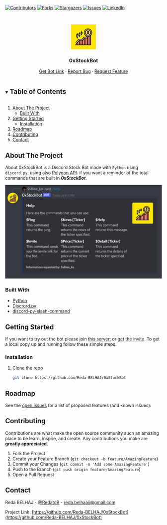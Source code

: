 
  [![Contributors][contributors-shield]][contributors-url]
  [![Forks][forks-shield]][forks-url]
  [![Stargazers][stars-shield]][stars-url]
  [![Issues][issues-shield]][issues-url]
  [![LinkedIn][linkedin-shield]][linkedin-url]

<br />
<p align="center">
  <a href="https://github.com/Reda-BELHAJ/0xStockBot">
    <img src="https://github.com/Reda-BELHAJ/0xStockBot/blob/master/LogoStock.JPG" alt="Logo" width="80" height="80">
  </a>

  <h3 align="center">0xStockBot</h3>

  <p align="center">
    <a href="https://discord.com/api/oauth2/authorize?client_id=853942172750184498&permissions=2148002880&scope=bot">Get Bot Link</a>
    ·
    <a href="https://github.com/github_username/0xStockBot/issues">Report Bug</a>
    ·
    <a href="https://github.com/github_username/0xStockBot/issues">Request Feature</a>
  </p>
</p>

<details open="open">
  <summary><h2 style="display: inline-block">Table of Contents</h2></summary>
  <ol>
    <li>
      <a href="#about-the-project">About The Project</a>
      <ul>
        <li><a href="#built-with">Built With</a></li>
      </ul>
    </li>
    <li>
      <a href="#getting-started">Getting Started</a>
      <ul>
        <li><a href="#installation">Installation</a></li>
      </ul>
    </li>
    <li><a href="#roadmap">Roadmap</a></li>
    <li><a href="#contributing">Contributing</a></li>
    <li><a href="#contact">Contact</a></li>
  </ol>
</details>

## About The Project


About
0xStockBot is a Discord Stock Bot made with `Python` using `discord.py`, using also [Polygon API](https://polygon.io/).
if you want a reminder of the total commands that are built in ***0xStockBot***.

<p align="center">
 <img src="https://github.com/Reda-BELHAJ/0xStockBot/blob/master/Pictures/Test.JPG" height="300">
</p>

### Built With

* [Python](https://docs.python.org/3/)
* [Discrord.py](https://discordpy.readthedocs.io/en/stable/)
* [discord-py-slash-command](https://discord-py-slash-command.readthedocs.io/en/latest/)

## Getting Started

If you want to try out the bot please join [this server:](https://discord.gg/dBGqATnk) or [get the invite](https://discord.com/api/oauth2/authorize?client_id=853942172750184498&permissions=2148002880&scope=bot).
To get a local copy up and running follow these simple steps.

### Installation

1. Clone the repo
   ```sh
   git clone https://github.com/Reda-BELHAJ/0xStockBot
   ```

## Roadmap

See the [open issues](https://github.com/Reda-BELHAJ/0xStockBot/issues) for a list of proposed features (and known issues).

## Contributing

Contributions are what make the open source community such an amazing place to be learn, inspire, and create. Any contributions you make are **greatly appreciated**.

1. Fork the Project
2. Create your Feature Branch (`git checkout -b feature/AmazingFeature`)
3. Commit your Changes (`git commit -m 'Add some AmazingFeature'`)
4. Push to the Branch (`git push origin feature/AmazingFeature`)
5. Open a Pull Request


## Contact

Reda BELHAJ - [@RedatoB](https://twitter.com/RedatoB) - reda.belhaajj@gmail.com

Project Link: [https://github.com/Reda-BELHAJ/0xStockBot](https://github.com/Reda-BELHAJ/0xStockBot)


[contributors-shield]: https://img.shields.io/github/contributors/Reda-BELHAJ/0xStockBot.svg?style=for-the-badge
[contributors-url]: https://github.com/Reda-BELHAJ/0xStockBot/graphs/contributors
[forks-shield]: https://img.shields.io/github/forks/Reda-BELHAJ/0xStockBot.svg?style=for-the-badge
[forks-url]: https://github.com/Reda-BELHAJ/0xStockBot/network/members
[stars-shield]: https://img.shields.io/github/stars/Reda-BELHAJ/0xStockBot.svg?style=for-the-badge
[stars-url]: https://github.com/Reda-BELHAJ/0xStockBot/stargazers
[issues-shield]: https://img.shields.io/github/issues/Reda-BELHAJ/0xStockBot.svg?style=for-the-badge
[issues-url]: https://github.com/Reda-BELHAJ/0xStockBot/issues
[license-shield]: https://img.shields.io/github/license/Reda-BELHAJ/0xStockBot.svg?style=for-the-badge
[linkedin-shield]: https://img.shields.io/badge/-LinkedIn-black.svg?style=for-the-badge&logo=linkedin&colorB=555
[linkedin-url]: https://linkedin.com/in/reda-belhaj
